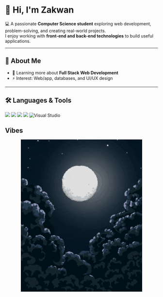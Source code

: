 # 👋 Hi, I'm Zakwan

💻 A passionate **Computer Science student** exploring web development, problem-solving, and creating real-world projects.  
I enjoy working with **front-end and back-end technologies** to build useful applications.  

---

## 🚀 About Me  
- 🌱 Learning more about **Full Stack Web Development**  
- ⚡ Interest: Web/app, databases, and UI/UX design  

---

## 🛠️ Languages & Tools
<p>
  <!-- Languages -->
  <img src="https://skillicons.dev/icons?i=html,css,php,js" height="40" />
  
  <!-- Database -->
  <img src="https://skillicons.dev/icons?i=mysql" height="40" />
  
  <!-- Version Control -->
  <img src="https://skillicons.dev/icons?i=git,github" height="40" />
  
  <!-- Editors / IDEs -->
  <img src="https://skillicons.dev/icons?i=vscode" height="40" />
  <img src="https://cdn.jsdelivr.net/gh/devicons/devicon/icons/visualstudio/visualstudio-plain.svg" height="40" alt="Visual Studio"/>

 <!-- GIF -->
 ## Vibes
<p align="center">
  <img src="https://raw.githubusercontent.com/AmdZakwan/AmdZakwan/main/assets/zinetsu.gif" width="400" alt="Lo-fi anime studying" />
</p>



<!---

## 📊 GitHub Stats
![Your GitHub stats](https://github-readme-stats.vercel.app/api?username=AmdZakwan&show_icons=true&theme=radical)  
![Top Langs](https://github-readme-stats.vercel.app/api/top-langs/?username=AmdZakwan&layout=compact&theme=radical)  

---
<!--
## 🌐 Connect with Me
<p>
  <a href="https://github.com/zak123"><img src="https://skillicons.dev/icons?i=github" height="40"/></a>
  <a href="https://linkedin.com/in/your-linkedin"><img src="https://skillicons.dev/icons?i=linkedin" height="40"/></a>
</p>
-->
